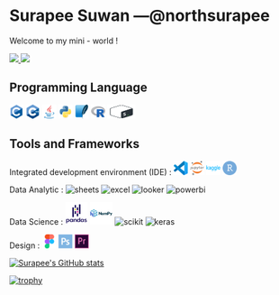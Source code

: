 # Surapee Suwan —@northsurapee
Welcome to my mini - world !

<a href="https://www.facebook.com/SleepingNot/">
  <img src="https://img.shields.io/badge/Facebook-%231877F2.svg?style=for-the-badge&logo=Facebook&logoColor=white">
</a>
<a href="https://www.linkedin.com/in/surapee-suwan-3909791a3/">
  <img src="https://img.shields.io/badge/linkedin-%230077B5.svg?style=for-the-badge&logo=linkedin&logoColor=white">
</a>

## Programming Language
<p>
<img src="https://raw.githubusercontent.com/devicons/devicon/master/icons/c/c-original.svg" alt="c" width="25" height="25"/>
<img src="https://raw.githubusercontent.com/devicons/devicon/master/icons/cplusplus/cplusplus-original.svg" alt="cpp" width="25" height="25"/>
<img src="https://raw.githubusercontent.com/devicons/devicon/master/icons/java/java-original.svg" alt="java" width="25" height="25"/>
<img src="https://raw.githubusercontent.com/devicons/devicon/master/icons/python/python-original.svg" alt="python" width="25" height="25"/>
<img src="https://github.com/devicons/devicon/blob/master/icons/sqlite/sqlite-original.svg" alt="sqlite" width="25" height="25"/>
<img src="https://github.com/devicons/devicon/blob/master/icons/r/r-original.svg" alt="r" width="25" height="25"/>
<img src="https://github.com/devicons/devicon/blob/master/icons/bash/bash-original.svg" alt="bash" width="50" height="25"/>
</p>

## Tools and Frameworks
<p>
Integrated development environment (IDE) :  
<img src="https://raw.githubusercontent.com/devicons/devicon/master/icons/vscode/vscode-original.svg" alt="vscode" width="25" height="25"/>
<img src="https://raw.githubusercontent.com/devicons/devicon/master/icons/jupyter/jupyter-original-wordmark.svg" alt="jupyter" width="25" height="25"/>
<img src="https://github.com/devicons/devicon/blob/master/icons/kaggle/kaggle-original-wordmark.svg" alt="kaggle" height="25"/>
<img src="https://github.com/devicons/devicon/blob/master/icons/rstudio/rstudio-original.svg" alt="rstudio" height="25"/>
</p>
<p>
Data Analytic :  
<img src="https://www.svgrepo.com/show/223056/sheets-sheet.svg" alt="sheets" width="25" height="25"/>
<img src="https://www.svgrepo.com/show/373589/excel.svg" alt="excel" width="25" height="25"/>
<img src="https://www.svgrepo.com/show/354012/looker-icon.svg" alt="looker" width="25" height="25"/>
<img src="https://github.com/microsoft/PowerBI-Icons/blob/main/SVG/Power-BI.svg" alt="powerbi" width="25" height="25"/>
</p>
<p>
Data Science : 
<img src="https://github.com/devicons/devicon/blob/master/icons/pandas/pandas-original-wordmark.svg" alt="pandas" height="40"/>
<img src="https://github.com/devicons/devicon/blob/master/icons/numpy/numpy-original-wordmark.svg" alt="numpy" height="40"/>
<img src="https://upload.wikimedia.org/wikipedia/commons/thumb/0/05/Scikit_learn_logo_small.svg/260px-Scikit_learn_logo_small.svg.png?20180808062052" alt="scikit" height="30"/>
<img src="https://upload.wikimedia.org/wikipedia/commons/thumb/a/ae/Keras_logo.svg/512px-Keras_logo.svg.png" alt="keras" height="25"/>
</p>
<p>
Design :
<img src="https://raw.githubusercontent.com/devicons/devicon/master/icons/figma/figma-original.svg" alt="figma" width="25" height="25"/>
<img src="https://raw.githubusercontent.com/devicons/devicon/master/icons/photoshop/photoshop-plain.svg" alt="photoshop" width="25" height="25"/>
<img src="https://raw.githubusercontent.com/devicons/devicon/master/icons/premierepro/premierepro-original.svg" alt="premiere pro" width="25" height="25"/>
</p>



[![Surapee's GitHub stats](https://github-readme-stats.vercel.app/api?username=northsurapee&show_icons=true&theme=dracula)](https://github.com/anuraghazra/github-readme-stats)

[![trophy](https://github-profile-trophy.vercel.app/?username=northsurapee&theme=chalk&margin-w=5&margin-h=5&column=-1&rank=SECRET,SSS,SS,S,AAA,AA,A,B,C)](https://github.com/ryo-ma/github-profile-trophy)
